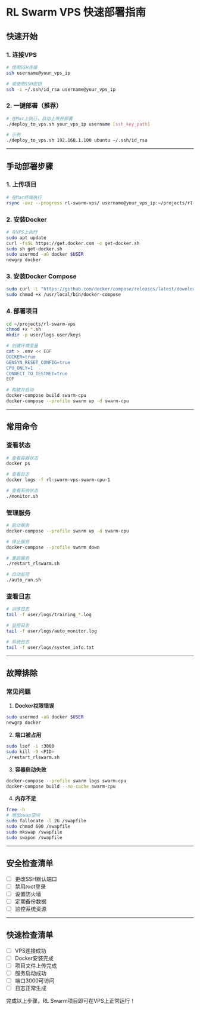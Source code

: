 # RL Swarm VPS 快速部署指南

## 快速开始

### 1. 连接VPS
```bash
# 使用SSH连接
ssh username@your_vps_ip

# 或使用SSH密钥
ssh -i ~/.ssh/id_rsa username@your_vps_ip
```

### 2. 一键部署（推荐）
```bash
# 在Mac上执行，自动上传并部署
./deploy_to_vps.sh your_vps_ip username [ssh_key_path]

# 示例
./deploy_to_vps.sh 192.168.1.100 ubuntu ~/.ssh/id_rsa
```

---

## 手动部署步骤

### 1. 上传项目
```bash
# 在Mac终端执行
rsync -avz --progress rl-swarm-vps/ username@your_vps_ip:~/projects/rl-swarm-vps/
```

### 2. 安装Docker
```bash
# 在VPS上执行
sudo apt update
curl -fsSL https://get.docker.com -o get-docker.sh
sudo sh get-docker.sh
sudo usermod -aG docker $USER
newgrp docker
```

### 3. 安装Docker Compose
```bash
sudo curl -L "https://github.com/docker/compose/releases/latest/download/docker-compose-$(uname -s)-$(uname -m)" -o /usr/local/bin/docker-compose
sudo chmod +x /usr/local/bin/docker-compose
```

### 4. 部署项目
```bash
cd ~/projects/rl-swarm-vps
chmod +x *.sh
mkdir -p user/logs user/keys

# 创建环境变量
cat > .env << EOF
DOCKER=true
GENSYN_RESET_CONFIG=true
CPU_ONLY=1
CONNECT_TO_TESTNET=true
EOF

# 构建并启动
docker-compose build swarm-cpu
docker-compose --profile swarm up -d swarm-cpu
```

---

## 常用命令

### 查看状态
```bash
# 查看容器状态
docker ps

# 查看日志
docker logs -f rl-swarm-vps-swarm-cpu-1

# 查看系统状态
./monitor.sh
```

### 管理服务
```bash
# 启动服务
docker-compose --profile swarm up -d swarm-cpu

# 停止服务
docker-compose --profile swarm down

# 重启服务
./restart_rlswarm.sh

# 自动监控
./auto_run.sh
```

### 查看日志
```bash
# 训练日志
tail -f user/logs/training_*.log

# 监控日志
tail -f user/logs/auto_monitor.log

# 系统日志
tail -f user/logs/system_info.txt
```

---

## 故障排除

### 常见问题

1. **Docker权限错误**
```bash
sudo usermod -aG docker $USER
newgrp docker
```

2. **端口被占用**
```bash
sudo lsof -i :3000
sudo kill -9 <PID>
./restart_rlswarm.sh
```

3. **容器启动失败**
```bash
docker-compose --profile swarm logs swarm-cpu
docker-compose build --no-cache swarm-cpu
```

4. **内存不足**
```bash
free -h
# 增加swap空间
sudo fallocate -l 2G /swapfile
sudo chmod 600 /swapfile
sudo mkswap /swapfile
sudo swapon /swapfile
```

---

## 安全检查清单

- [ ] 更改SSH默认端口
- [ ] 禁用root登录
- [ ] 设置防火墙
- [ ] 定期备份数据
- [ ] 监控系统资源

---

## 快速检查清单

- [ ] VPS连接成功
- [ ] Docker安装完成
- [ ] 项目文件上传完成
- [ ] 服务启动成功
- [ ] 端口3000可访问
- [ ] 日志正常生成

完成以上步骤，RL Swarm项目即可在VPS上正常运行！ 